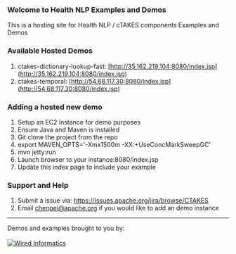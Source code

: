 ### Welcome to Health NLP Examples and Demos
This is a hosting site for Health NLP / cTAKES components Examples and Demos

### Available Hosted Demos

1. ctakes-dictionary-lookup-fast: [http://35.162.219.104:8080/index.jsp](http://35.162.219.104:8080/index.jsp) 
1. ctakes-temporal: [http://54.68.117.30:8080/index.jsp](http://54.68.117.30:8080/index.jsp) 

### Adding a hosted new demo
1. Setup an EC2 instance for demo purposes
1. Ensure Java and Maven is installed
1. Git clone the project from the repo
1. export MAVEN_OPTS='-Xmx1500m -XX:+UseConcMarkSweepGC'
1. mvn jetty:run
1. Launch browser to your instance:8080/index.jsp
1. Update this index page to include your example

### Support and Help
1. Submit a issue via: https://issues.apache.org/jira/browse/CTAKES
1. Email chenpei@apache.org if you would like to add an demo instance


***

<div style="vertical-align:top">Demos and examples brought to you by: </div><br/><a href="http://www.wiredinformatics.com"><img src="http://www.wiredinformatics.com/wp-content/uploads/2015/08/wi_logo_thumbnail1.png" alt="Wired Informatics"> 
